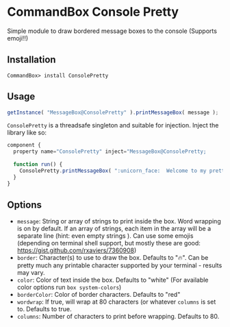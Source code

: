 ﻿# CommandBox Console Pretty

Simple module to draw bordered message boxes to the console (Supports emoji!!)

## Installation

```
CommandBox> install ConsolePretty
```

## Usage

```js
getInstance( "MessageBox@ConsolePretty" ).printMessageBox( message );
```


`ConsolePretty` is a threadsafe singleton and suitable for injection.  Inject the library like so:

```js
component {
  property name="ConsolePretty" inject="MessageBox@ConsolePretty;
  
  function run() {
    ConsolePretty.printMessageBox( ":unicorn_face:  Welcome to my pretty box  :unicorn_face:" )
  }
}
```
## Options
* `message`: String or array of strings to print inside the box.  Word wrapping is on by default.  If an array of strings, each item in the array will be a separate line (hint: even empty strings ).  Can use some emojis (depending on terminal shell support, but mostly these are good: https://gist.github.com/rxaviers/7360908)
* `border`: Character(s) to use to draw the box.  Defaults to ":fire:".  Can be pretty much any printable character supported by your terminal - results may vary.
* `color`: Color of text inside the box.  Defaults to "white" (For available color options run `box system-colors`)
* `borderColor`: Color of border characters.  Defaults to "red"
* `wordwrap`: If true, will wrap at 80 characters (or whatever `columns` is set to. Defaults to true.
* `columns`: Number of characters to print before wrapping. Defaults to 80.